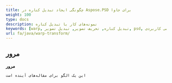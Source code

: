 ```yaml
---
title: چگونگی ایجاد تبدیل کناره در Aspose.PSD برای جاوا
weight: 100
type: docs
description: نمونه‌های کار با تبدیل کناره
keywords: [warp, تبدیل کناره, تحریف تصویر, تبدیل تصویر, psd, رابط برنامه نویسی کاربردی psd, جاوا, نمونه کد]
url: fa/java/warp-transform/
---
```


## **مرور**

**مرور**
	
	این یک الگو برای مقاله‌های آینده است
